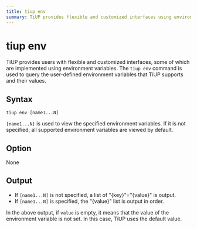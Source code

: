 ```yaml
---
title: tiup env
summary: TiUP provides flexible and customized interfaces using environment variables. The `tiup env` command queries user-defined environment variables and their values. Use `tiup env [name1...N]` to view specified variables, or all by default. No options. Output is a list of "{key}"="{value}" if not specified, or the "{value}" list in order if specified. Empty value means TiUP uses default.
---
```


# tiup env

TiUP provides users with flexible and customized interfaces, some of which are implemented using environment variables. The `tiup env` command is used to query the user-defined environment variables that TiUP supports and their values.

## Syntax

```shell
tiup env [name1...N]
```

`[name1...N]` is used to view the specified environment variables. If it is not specified, all supported environment variables are viewed by default.

## Option

None

## Output

- If `[name1...N]` is not specified, a list of "{key}"="{value}" is output.
- If `[name1...N]` is specified, the "{value}" list is output in order.

In the above output, if `value` is empty, it means that the value of the environment variable is not set. In this case, TiUP uses the default value.

